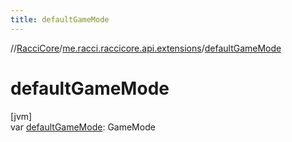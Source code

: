```yaml
---
title: defaultGameMode
---
```

//[RacciCore](../../index.html)/[me.racci.raccicore.api.extensions](index.html)/[defaultGameMode](default-game-mode.html)



# defaultGameMode



[jvm]\
var [defaultGameMode](default-game-mode.html): GameMode




